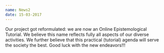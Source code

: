 ```yaml
---
name: News2
date: 15-03-2017
---
```


Our project got reformulated: we are now an Online Epistemological
Tutorial. We believe this name reflects fully all aspects of our
diverse activities. We further believe that this practical (tutorial)
agenda will serve the society the best. Good luck with the new
endeavors!!!
